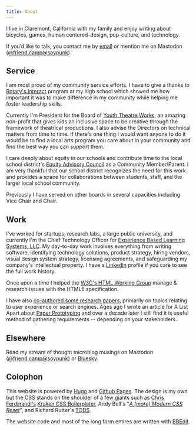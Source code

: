 ```yaml
---
title: About
---
```


I live in Claremont, California with my family and enjoy writing about bicycles, games, human centered-design, pop-culture, and technology.

If you’d like to talk, you contact me by <a itemprop="email" href="mailto:shawn@medero.net" rel="me" class="u-email">email</a> or mention me on Mastodon (<a rel="me" href="https://friend.camp/@soypunk">@friend.camp@soypunk</a>). 

## Service

I am most proud of my community service efforts. I have to give a thanks to [Rotary's Interact][Interact] program at my high school which showed me how important it was to make difference in my community while helping me foster leadership skills.

Currently I'm President for the Board of [Youth Theatre Works][ytw], an amazing non-profit that gives kids an inclusive space to be creative through the framework of theatrical productions. I also advise the Directors on technical matters from time to time. If there's one thing I would want anyone to do it would be to find a local arts program you care about in your community and find the best way you can support them.

I care deeply about equity in our schools and contribute time to the local school district's [Equity Advisory Council][EAC] as a Community Member/Parent. I am very thankful that our school district recognizes the need for this work and provides a space for collaborations between students, staff, and the larger local school community.

Previously I have served on other boards in several capacities including Vice Chair and Chair.

## Work

I've worked for startups, research labs, a large public university, and currently I'm the Chief Technology Officer for [Experience Based Learning Systems, LLC][EBLS]. My day-to-day work involves everything from writing software, identifying technology solutions, product strategy, hiring vendors, visual design system strategy, licensing agreements, and safeguarding my company's intellectual property. I have a [LinkedIn][] profile if you care to see the full work history.

Once upon a time I helped the [W3C's HTML Working Group][HTMLWG] manage & research issues with the HTML5 specification.

I have also [co-authored some research papers][GS], primarily on topics relating to user experience or search engines. Ages ago I wrote an article for A List Apart about [Paper Prototyping][] and over a decade later I still find it is useful method of gathering requirements -- depending on your stakeholders.

## Elsewhere

Read my stream of thought microblog musings on Mastodon ([@friend.camp@soypunk](https://friend.camp/@soypunk)) or [Bluesky](https://bsky.app/profile/shawn.medero.net).

## Colophon

This website is powered by [Hugo][] and [Github Pages][]. The design is my own but the CSS stands on the shoulder of a few giants such as [Chris Ferdinandi's][Chris Ferdinandi] [Kraken CSS Boilerplater][Kraken], Andy Bell's "_[A (more) Modern CSS Reset][CSS-Reset]_", and Richard Rutter's [TODS][].

The website code and most of the long form entires are written with [BBEdit][].

[Hugo]: https://gohugo.io
[Github Pages]: https://pages.github.com
[BBEdit]: http://www.barebones.com/products/bbedit/
[Chris Ferdinandi]: https://gomakethings.com/
[Kraken]: https://cferdinandi.github.io/kraken/
[CSS-Reset]: https://piccalil.li/blog/a-more-modern-css-reset/
[TODS]: https://clagnut.com/blog/2433/
[EBLS]: https://learningfromexperience.com
[Paper Prototyping]: https://alistapart.com/article/paperprototyping/
[Interact]: https://www.rotary.org/en/get-involved/interact-clubs
[ytw]: https://youththeatreworks.com
[EAC]: https://www.cusd.claremont.edu/page/equity-advisory-council
[HTMLWG]: https://www.w3.org/groups/wg/htmlwg/
[GS]: https://scholar.google.com/citations?hl=en&user=RoYyRv0AAAAJ&view_op=list_works&gmla=ALUCkoWxJEFqnD1N7YW7xkEMeXpVWfXKgWW6k_jzxQZ494M0d4LsI9s7SZiS4DM3ehNzKUkYgh04UNilNvPAGTTb
[LinkedIn]: https://www.linkedin.com/in/shawnmedero
